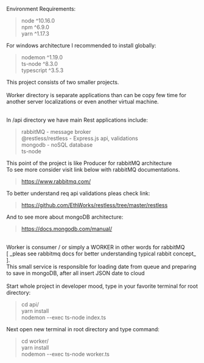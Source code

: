 Environment Requirements:

> node ^10.16.0 <br>
> npm ^6.9.0 <br>
> yarn ^1.17.3 <br>

For windows architecture I recommended to install globally: <br>
> nodemon ^1.19.0 <br>
> ts-node ^8.3.0 <br>
> typescript ^3.5.3

This project consists of two smaller projects. 
<br> 
<br> 
Worker directory is separate applications than can be copy few time for another server localizations
or even another virtual machine.
<br>
<br>

In /api directory we have main Rest applications include: <br>
> rabbitMQ - message broker <br>
> @restless/restless - Express.js api, validations <br>
> mongodb - noSQL database <br>
> ts-node

This point of the project is like Producer for rabbitMQ architecture <br>
To see more consider visit link below with rabbitMQ documentations.
> https://www.rabbitmq.com/ <br>

To better understand req api validations pleas check link:
> https://github.com/EthWorks/restless/tree/master/restless <br>

And to see more about mongoDB architecture: <br>
> https://docs.mongodb.com/manual/

<br>
Worker is consumer / or simply a WORKER in other words for rabbitMQ
<br> [ _pleas see rabbitmq docs for better understanding typical rabbit concept_ ].
<br> 
This small service is responsible for loading date from queue and preparing to save in mongoDB, after all insert JSON date to cloud
<br>
<br>
Start whole project in developer mood, type in your favorite terminal for root directory: <br> 

> cd api/ <br>
> yarn install <br>
> nodemon --exec ts-node index.ts <br>

Next open new terminal in root directory and type command: <br>
> cd worker/ <br>
> yarn install <br>
> nodemon --exec ts-node worker.ts 